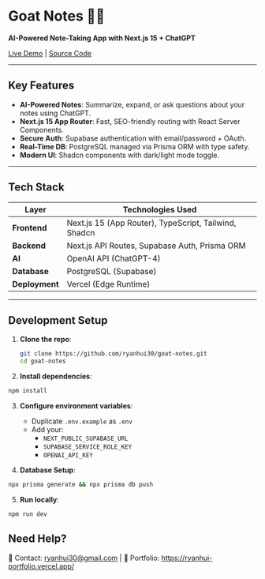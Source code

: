 # Goat Notes 🐐✨  
**AI-Powered Note-Taking App with Next.js 15 + ChatGPT**  

[Live Demo](https://goat-notes-mu.vercel.app/) | [Source Code](https://github.com/ryanhui30/goat-notes)

---

## **Key Features**  
- **AI-Powered Notes**: Summarize, expand, or ask questions about your notes using ChatGPT.  
- **Next.js 15 App Router**: Fast, SEO-friendly routing with React Server Components.  
- **Secure Auth**: Supabase authentication with email/password + OAuth.  
- **Real-Time DB**: PostgreSQL managed via Prisma ORM with type safety.  
- **Modern UI**: Shadcn components with dark/light mode toggle.  

---

## **Tech Stack**  
| Layer          | Technologies Used                          |
|----------------|-------------------------------------------|
| **Frontend**   | Next.js 15 (App Router), TypeScript, Tailwind, Shadcn |
| **Backend**    | Next.js API Routes, Supabase Auth, Prisma ORM |
| **AI**         | OpenAI API (ChatGPT-4)                    |
| **Database**   | PostgreSQL (Supabase)                     |
| **Deployment** | Vercel (Edge Runtime)                     |

---

## **Development Setup**  
1. **Clone the repo**:  
   ```bash
   git clone https://github.com/ryanhui30/goat-notes.git
   cd goat-notes
   ```

2. **Install dependencies**:
  ```bash
  npm install
  ```

3. **Configure environment variables**:
   - Duplicate `.env.example` as `.env`
   - Add your:
     - `NEXT_PUBLIC_SUPABASE_URL`
     - `SUPABASE_SERVICE_ROLE_KEY`
     - `OPENAI_API_KEY`

4. **Database Setup**:
  ```bash
  npx prisma generate && npx prisma db push
  ```

5. **Run locally**:
  ```bash
  npm run dev
  ```

## **Need Help**?
📩 Contact: ryanhui30@gmail.com | 🔗 Portfolio: https://ryanhui-portfolio.vercel.app/
